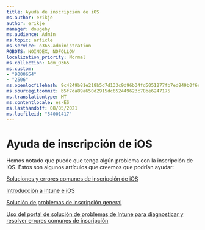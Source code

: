 ```yaml
---
title: Ayuda de inscripción de iOS
ms.author: erikje
author: erikje
manager: dougeby
ms.audience: Admin
ms.topic: article
ms.service: o365-administration
ROBOTS: NOINDEX, NOFOLLOW
localization_priority: Normal
ms.collection: Adm_O365
ms.custom:
- "9000654"
- "2506"
ms.openlocfilehash: 9c4249b81e218b5d7d133c9d96b34fd5051277fb7ed849b0f6e90b2c18fb0e0e
ms.sourcegitcommit: b5f7da89a650d2915dc652449623c78be6247175
ms.translationtype: MT
ms.contentlocale: es-ES
ms.lasthandoff: 08/05/2021
ms.locfileid: "54001417"
---
```

# <a name="ios-enrollment-help"></a>Ayuda de inscripción de iOS

Hemos notado que puede que tenga algún problema con la inscripción de iOS. Estos son algunos artículos que creemos que podrían ayudar: 

[Soluciones y errores comunes de inscripción de iOS](https://support.microsoft.com/help/4039809/troubleshooting-ios-device-enrollment-in-intune)

[Introducción a Intune e iOS](https://docs.microsoft.com/intune/enrollment/ios-enroll)

[Solución de problemas de inscripción general](https://docs.microsoft.com/intune/enrollment/troubleshoot-device-enrollment-in-intune)

[Uso del portal de solución de problemas de Intune para diagnosticar y resolver errores comunes de inscripción](https://docs.microsoft.com/intune/help-desk-operators)